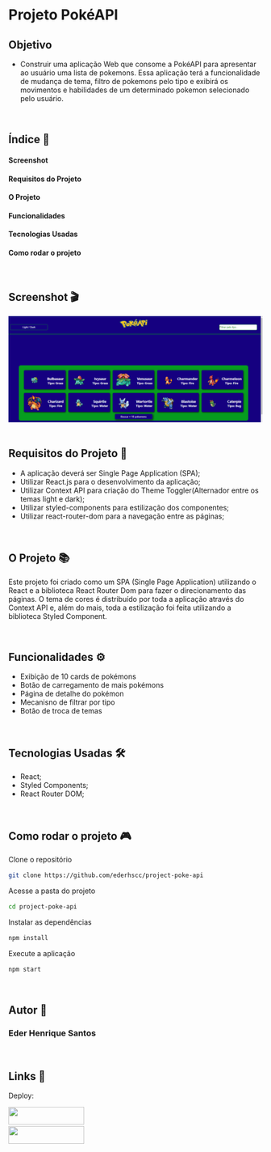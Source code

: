 # Projeto PokéAPI

## Objetivo

- Construir uma aplicação Web que consome a PokéAPI para apresentar ao usuário uma lista de pokemons. Essa aplicação terá a funcionalidade de mudança de tema, filtro de pokemons pelo tipo e exibirá os movimentos e habilidades de um determinado pokemon selecionado pelo usuário. 

<br>

## Índice 📜

#### Screenshot

#### Requisitos do Projeto

#### O Projeto

#### Funcionalidades

#### Tecnologias Usadas

#### Como rodar o projeto

<br>

## Screenshot 🎬

<div align='center'>
<img src="./public/design/poke-api.gif">
</div>

<br>

## Requisitos do Projeto 🧾

- A aplicação deverá ser Single Page Application (SPA);
- Utilizar React.js para o desenvolvimento da aplicação;
- Utilizar Context API para criação do Theme Toggler(Alternador entre os temas light e dark);
- Utilizar styled-components para estilização dos componentes;
- Utilizar react-router-dom para a navegação entre as páginas;

<br>

## O Projeto 📚

Este projeto foi criado como um SPA (Single Page Application) utilizando o React e a biblioteca React Router Dom para fazer o direcionamento das páginas. O tema de cores é distribuído por toda a aplicação através do Context API e, além do mais, toda a estilização foi feita utilizando a biblioteca Styled Component.

<br>

## Funcionalidades ⚙

- Exibição de 10 cards de pokémons
- Botão de carregamento de mais pokémons
- Página de detalhe do pokémon
- Mecanisno de filtrar por tipo
- Botão de troca de temas

<br>

## Tecnologias Usadas 🛠

- React;
- Styled Components;
- React Router DOM;

<br>

## Como rodar o projeto 🎮

Clone o repositório
```bash
git clone https://github.com/ederhscc/project-poke-api
```

 Acesse a pasta do projeto
```bash
cd project-poke-api
```

Instalar as dependências
```bash
npm install
```

Execute a aplicação
```bash
npm start
```

<br>

## Autor 🧑

### Eder Henrique Santos

<br>

## Links 🔗

Deploy:

<div align="left">

  <a href = "mailto:ederhscc@gmail.com" target="_blank">
  <img src="https://img.shields.io/badge/-Gmail-%23E4405F?style=for-the-badge&logo=gmail&logoColor=white" target="_blank" width="150px" height="35px">
  </a>
  </br>
  <a href="https://www.linkedin.com/in/eder-henrique-santos" target="_blank">
  <img src="https://img.shields.io/badge/-LinkedIn-%230077B5?style=for-the-badge&logo=linkedin&logoColor=white" target="_blank" width="150px" height="35px">
  </a>
  </br>

</div>
